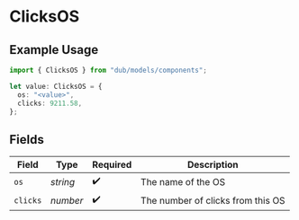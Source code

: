 # ClicksOS

## Example Usage

```typescript
import { ClicksOS } from "dub/models/components";

let value: ClicksOS = {
  os: "<value>",
  clicks: 9211.58,
};
```

## Fields

| Field                             | Type                              | Required                          | Description                       |
| --------------------------------- | --------------------------------- | --------------------------------- | --------------------------------- |
| `os`                              | *string*                          | :heavy_check_mark:                | The name of the OS                |
| `clicks`                          | *number*                          | :heavy_check_mark:                | The number of clicks from this OS |